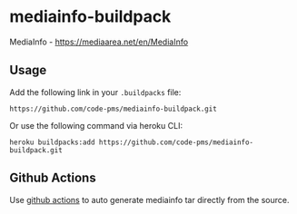 # mediainfo-buildpack

MediaInfo - https://mediaarea.net/en/MediaInfo

## Usage

Add the following link in your `.buildpacks` file:

```
https://github.com/code-pms/mediainfo-buildpack.git

```

Or use the following command via heroku CLI:

```
heroku buildpacks:add https://github.com/code-pms/mediainfo-buildpack.git
```

## Github Actions

Use [github actions](https://github.com/code-pms/mediainfo_buildpack/actions/workflows/mediainfo.yml) to auto generate mediainfo tar directly from the source.
